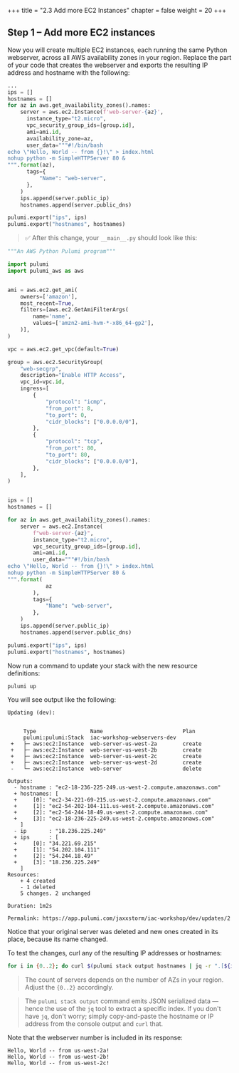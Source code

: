 +++
title = "2.3 Add more EC2 Instances"
chapter = false
weight = 20
+++

## Step 1 – Add more EC2 instances

Now you will create multiple EC2 instances, each running the same Python webserver, across all AWS availability zones in
your region. Replace the part of your code that creates the webserver and exports the resulting IP address and hostname with the following:

```python
...
ips = []
hostnames = []
for az in aws.get_availability_zones().names:
    server = aws.ec2.Instance(f'web-server-{az}',
      instance_type="t2.micro",
      vpc_security_group_ids=[group.id],
      ami=ami.id,
      availability_zone=az,
      user_data="""#!/bin/bash
echo \"Hello, World -- from {}!\" > index.html
nohup python -m SimpleHTTPServer 80 &
""".format(az),
      tags={
          "Name": "web-server",
      },
    )
    ips.append(server.public_ip)
    hostnames.append(server.public_dns)

pulumi.export("ips", ips)
pulumi.export("hostnames", hostnames)
```

> :white_check_mark: After this change, your `__main__.py` should look like this:

```python
"""An AWS Python Pulumi program"""

import pulumi
import pulumi_aws as aws


ami = aws.ec2.get_ami(
    owners=['amazon'],
    most_recent=True,
    filters=[aws.ec2.GetAmiFilterArgs(
        name='name',
        values=['amzn2-ami-hvm-*-x86_64-gp2'],
    )],
)

vpc = aws.ec2.get_vpc(default=True)

group = aws.ec2.SecurityGroup(
    "web-secgrp",
    description="Enable HTTP Access",
    vpc_id=vpc.id,
    ingress=[
        {
            "protocol": "icmp",
            "from_port": 8,
            "to_port": 0,
            "cidr_blocks": ["0.0.0.0/0"],
        },
        {
            "protocol": "tcp",
            "from_port": 80,
            "to_port": 80,
            "cidr_blocks": ["0.0.0.0/0"],
        },
    ],
)


ips = []
hostnames = []

for az in aws.get_availability_zones().names:
    server = aws.ec2.Instance(
        f"web-server-{az}",
        instance_type="t2.micro",
        vpc_security_group_ids=[group.id],
        ami=ami.id,
        user_data="""#!/bin/bash
echo \"Hello, World -- from {}!\" > index.html
nohup python -m SimpleHTTPServer 80 &
""".format(
            az
        ),
        tags={
            "Name": "web-server",
        },
    )
    ips.append(server.public_ip)
    hostnames.append(server.public_dns)

pulumi.export("ips", ips)
pulumi.export("hostnames", hostnames)
```

Now run a command to update your stack with the new resource definitions:

```bash
pulumi up
```

You will see output like the following:

```
Updating (dev):


     Type                 Name                         Plan       
     pulumi:pulumi:Stack  iac-workshop-webservers-dev             
 +   ├─ aws:ec2:Instance  web-server-us-west-2a        create     
 +   ├─ aws:ec2:Instance  web-server-us-west-2b        create     
 +   ├─ aws:ec2:Instance  web-server-us-west-2c        create     
 +   ├─ aws:ec2:Instance  web-server-us-west-2d        create     
 -   └─ aws:ec2:Instance  web-server                   delete   

Outputs:
  - hostname : "ec2-18-236-225-249.us-west-2.compute.amazonaws.com"
  + hostnames: [
  +     [0]: "ec2-34-221-69-215.us-west-2.compute.amazonaws.com"
  +     [1]: "ec2-54-202-104-111.us-west-2.compute.amazonaws.com"
  +     [2]: "ec2-54-244-18-49.us-west-2.compute.amazonaws.com"
  +     [3]: "ec2-18-236-225-249.us-west-2.compute.amazonaws.com"
    ]
  - ip       : "18.236.225.249"
  + ips      : [
  +     [0]: "34.221.69.215"
  +     [1]: "54.202.104.111"
  +     [2]: "54.244.18.49"
  +     [3]: "18.236.225.249"
    ]
Resources:
    + 4 created
    - 1 deleted
    5 changes. 2 unchanged

Duration: 1m2s

Permalink: https://app.pulumi.com/jaxxstorm/iac-workshop/dev/updates/2
```

Notice that your original server was deleted and new ones created in its place, because its name changed.

To test the changes, curl any of the resulting IP addresses or hostnames:

```bash
for i in {0..2}; do curl $(pulumi stack output hostnames | jq -r ".[${i}]"); done
```

> The count of servers depends on the number of AZs in your region. Adjust the `{0..2}` accordingly.

> The `pulumi stack output` command emits JSON serialized data &mdash; hence the use of the `jq` tool to extract a specific index. If you don't have `jq`, don't worry; simply copy-and-paste the hostname or IP address from the console output and `curl` that.

Note that the webserver number is included in its response:

```
Hello, World -- from us-west-2a!
Hello, World -- from us-west-2b!
Hello, World -- from us-west-2c!
```


